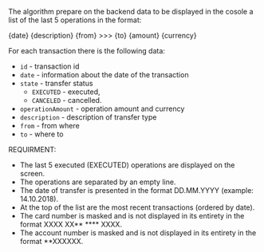The algorithm prepare on the backend data to be displayed in the cosole a list of the last 5 operations in the format:

{date} {description}
{from} >>> {to}
{amount} {currency}


For each transaction there is the following data:

- `id` - transaction id
- `date` - information about the date of the transaction
- `state` - transfer status
    - `EXECUTED` - executed,
    - `CANCELED` - cancelled.
- `operationAmount` - operation amount and currency
- `description` - description of transfer type
- `from` - from where
- `to` - where to


REQUIRMENT:

- The last 5 executed (EXECUTED) operations are displayed on the screen.
- The operations are separated by an empty line.
- The date of transfer is presented in the format DD.MM.YYYY (example: 14.10.2018).
- At the top of the list are the most recent transactions (ordered by date).
- The card number is masked and is not displayed in its entirety in the format XXXX XX** **** XXXX.
- The account number is masked and is not displayed in its entirety in the format **XXXXXX.
